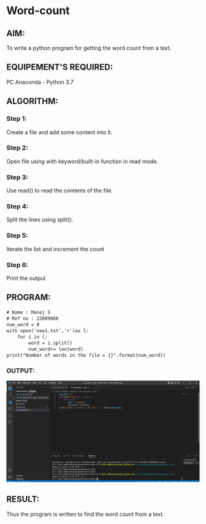 # Word-count
## AIM:
To write a python program for getting the word count from a text.
## EQUIPEMENT'S REQUIRED: 
PC
Anaconda - Python 3.7
## ALGORITHM: 
### Step 1:
Create a file and add some content into it.
### Step 2: 
 Open file using with keyword/built-in function in read mode.
### Step 3: 
Use read() to read the contents of the file.
### Step 4:  
Split the lines using split().
### Step 5: 
Iterate the list and increment the count
### Step 6: 
Print the output
## PROGRAM:
```
# Name : Manoj S
# Ref no : 22009066
num_word = 0
with open('new1.txt','r')as l:
    for i in l:
        word = i.split()
        num_word+= len(word) 
print("Number of words in the file = {}".format(num_word))        
```
### OUTPUT:
![countimg](wordcountimg.png)


## RESULT:
Thus the program is written to find the word count from a text.
